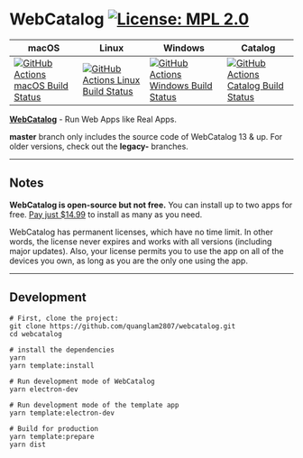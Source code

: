 # WebCatalog [![License: MPL 2.0](https://img.shields.io/badge/License-MPL%202.0-brightgreen.svg)](LICENSE)

|macOS|Linux|Windows|Catalog|
|---|---|---|---|
|[![GitHub Actions macOS Build Status](https://github.com/quanglam2807/webcatalog/workflows/macOS/badge.svg)](https://github.com/quanglam2807/webcatalog/actions?query=workflow%3AmacOS)|[![GitHub Actions Linux Build Status](https://github.com/quanglam2807/webcatalog/workflows/Linux/badge.svg)](https://github.com/quanglam2807/webcatalog/actions?query=workflow%3ALinux)|[![GitHub Actions Windows Build Status](https://github.com/quanglam2807/webcatalog/workflows/Windows/badge.svg)](https://github.com/quanglam2807/webcatalog/actions?query=workflow%3AWindows)|[![GitHub Actions Catalog Build Status](https://github.com/quanglam2807/webcatalog/workflows/Catalog/badge.svg)](https://github.com/quanglam2807/webcatalog/actions?query=workflow%3ACatalog)|


**[WebCatalog](https://webcatalogapp.com)** - Run Web Apps like Real Apps.

**master** branch only includes the source code of WebCatalog 13 & up. For older versions, check out the **legacy-** branches.

---

## Notes
**WebCatalog is open-source but not free.** You can install up to two apps for free. [Pay just $14.99](https://webcatalog.onfastspring.com/webcatalog-lite) to install as many as you need.

WebCatalog has permanent licenses, which have no time limit. In other words, the license never expires and works with all versions (including major updates). Also, your license permits you to use the app on all of the devices you own, as long as you are the only one using the app.

---

## Development
```
# First, clone the project:
git clone https://github.com/quanglam2807/webcatalog.git
cd webcatalog

# install the dependencies
yarn
yarn template:install

# Run development mode of WebCatalog
yarn electron-dev

# Run development mode of the template app
yarn template:electron-dev

# Build for production
yarn template:prepare
yarn dist
```

